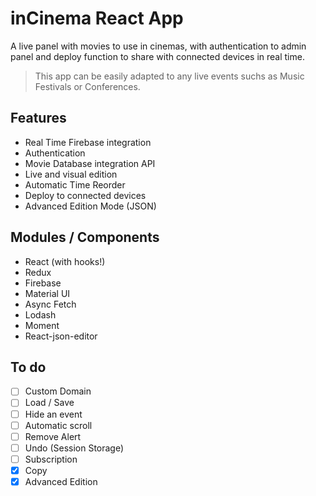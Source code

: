 # inCinema React App

A live panel with movies to use in cinemas, with authentication to admin panel and deploy function to share with connected devices in real time. 

> This app can be easily adapted to any live events suchs as Music Festivals or Conferences.

## Features

- Real Time Firebase integration 
- Authentication
- Movie Database integration API
- Live and visual edition
- Automatic Time Reorder
- Deploy to connected devices
- Advanced Edition Mode (JSON)

## Modules / Components

- React (with hooks!)
- Redux
- Firebase
- Material UI
- Async Fetch
- Lodash
- Moment
- React-json-editor

## To do

- [ ] Custom Domain
- [ ] Load / Save
- [ ] Hide an event
- [ ] Automatic scroll
- [ ] Remove Alert
- [ ] Undo (Session Storage)
- [ ] Subscription
- [x] Copy
- [x] Advanced Edition